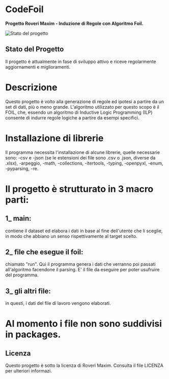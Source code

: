 # CodeFoil

**Progetto Roveri Maxim - Induzione di Regole con Algoritmo Foil.**

![Stato del progetto](https://img.shields.io/badge/Stato-Sviluppo%20Attivo-brightgreen)

## Stato del Progetto
Il progetto è attualmente in fase di sviluppo attivo e riceve regolarmente aggiornamenti e miglioramenti.

# Descrizione
Questo progetto è volto alla generazione di regole ed ipotesi a partire da un set di dati, più o meno grande. L'algoritmo utilizzato per questo scopo è il FOIL, che, essendo un algoritmo di Inductive Logic Programming (ILP) consente di indurre regole logiche a partire da esempi specifici.

# Installazione di librerie
Il programma necessita l'installazione di alcune librerie, quelle necessarie sono: -csv e -json (se le estensioni dei file sono .csv o .json, diverse da .xlsx), -arpeggio, -math, -collections, -itertools, -typing, -openpyxl, -enum, -pyparsing, -re.

# Il progetto è strutturato in 3 macro parti:
## 1_ main:
contiene il dataset ed elabora i dati in base al fine dell'utente che li sceglie, in modo che abbiano un senso rispettivamente al target scelto.
## 2_ file che esegue il foil:
chiamato "run". Qui il programma genera i dati che verranno poi passati all'algoritmo facendone il parsing. E' il file da eseguire per poter usufruire del programma.
## 3_ gli altri file:
in questi, i dati del file di lavoro vengono elaborati.

# Al momento i file non sono suddivisi in packages.

## Licenza
Questo progetto è sotto la licenza di Roveri Maxim. Consulta il file LICENZA per ulteriori informazi.
